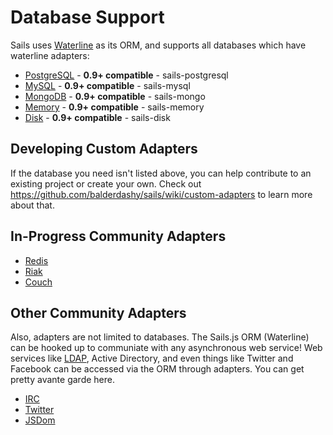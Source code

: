 # Database Support

Sails uses [Waterline](https://github.com/balderdashy/waterline) as its ORM, and supports all databases which have waterline adapters:

- [PostgreSQL](https://github.com/particlebanana/sails-postgresql) - **0.9+ compatible** - sails-postgresql
- [MySQL](https://github.com/balderdashy/sails-mysql) - **0.9+ compatible** - sails-mysql
- [MongoDB](https://github.com/balderdashy/sails-mongo) - **0.9+ compatible** - sails-mongo
- [Memory](https://github.com/balderdashy/sails-memory) - **0.9+ compatible** - sails-memory
- [Disk](https://github.com/balderdashy/sails-memory) - **0.9+ compatible** - sails-disk

## Developing Custom Adapters

If the database you need isn't listed above, you can help contribute to an existing project or create your own. Check out https://github.com/balderdashy/sails/wiki/custom-adapters to learn more about that.

## In-Progress Community Adapters

- [Redis](https://github.com/vanetix/sails-redis)
- [Riak](https://github.com/balderdashy/sails-riak)
- [Couch](https://github.com/craveprogramminginc/sails-couchdb)

## Other Community Adapters

Also, adapters are not limited to databases. The Sails.js ORM (Waterline) can be hooked up to communiate with any asynchronous web service! Web services like [LDAP](http://en.wikipedia.org/wiki/Lightweight_Directory_Access_Protocol), Active Directory, and even things like Twitter and Facebook can be accessed via the ORM through adapters. You can get pretty avante garde here.

- [IRC](https://github.com/balderdashy/sails-irc)
- [Twitter](https://github.com/balderdashy/sails-twitter)
- [JSDom](https://github.com/mikermcneil/sails-jsdom)
